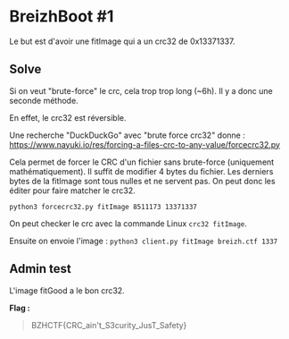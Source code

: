 # BreizhBoot #1

Le but est d'avoir une fitImage qui a un crc32 de 0x13371337.

## Solve

Si on veut "brute-force" le crc, cela trop trop long (~6h). Il y a donc une seconde méthode.

En effet, le crc32 est réversible.

Une recherche "DuckDuckGo" avec "brute force crc32" donne : https://www.nayuki.io/res/forcing-a-files-crc-to-any-value/forcecrc32.py

Cela permet de forcer le CRC d'un fichier sans brute-force (uniquement mathématiquement). Il suffit de modifier 4 bytes du fichier. Les derniers bytes de la fitImage sont tous nulles et ne servent pas. On peut donc les éditer pour faire matcher le crc32.

`python3 forcecrc32.py fitImage 8511173 13371337`

On peut checker le crc avec la commande Linux `crc32 fitImage`.

Ensuite on envoie l'image :
`python3 client.py fitImage breizh.ctf 1337`


## Admin test
L'image fitGood a le bon crc32.

**Flag :**
> BZHCTF{CRC_ain't_S3curity_JusT_Safety} 
